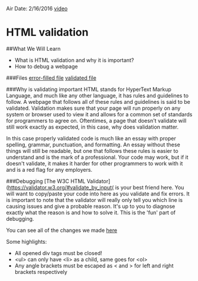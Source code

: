 Air Date: 2/16/2016
[video][recording]

# HTML validation


##What We Will Learn

- What is HTML validation and why it is important?
- How to debug a webpage

###Files
[error-filled file](non-validating.html)
[validated file](validating.html)

###Why is validating important
HTML stands for HyperText Markup Language, and much like any other language, it has rules and guidelines to follow. A webpage that follows all of these rules and guidelines is said to be validated. Validation makes sure that your page will run properly on any system or browser used to view it and allows for a common set of standards for programmers to agree on. Oftentimes, a page that doesn't validate will still work exactly as expected, in this case, why does validation matter.

In this case properly validated code is much like an essay with proper spelling, grammar, punctuation, and formatting. An essay without these things will still be readable, but one that follows these rules is easier to understand and is the mark of a professional. Your code may work, but if it doesn't validate, it makes it harder for other programmers to work with it and is a red flag for any employers.

###Debugging
[The W3C HTML Validator](https://validator.w3.org/#validate_by_input( is your best friend here. You will want to copy/paste your code into here as you validate and fix errors. It is important to note that the validator will really only tell you which line is causing issues and give a probable reason. It's up to you to diagnose exactly what the reason is and how to solve it. This is the 'fun' part of debugging.

You can see all of the changes we made [here](https://www.diffchecker.com/b9mceb5n)

Some highlights:
- All opened div tags must be closed!
- \<ul\> can only have \<li\> as a child, same goes for \<ol\>
- Any angle brackets must be escaped as &lt; and &gt; for left and right brackets respectively

[recording]: https://www.youtube.com/watch?v=vxe8LE0VgZY#t=17
